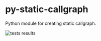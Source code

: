 # py-static-callgraph

Python module for creating static callgraph.

![tests results](https://travis-ci.org/burlog/py-static-callgraph.svg?branch=master)
